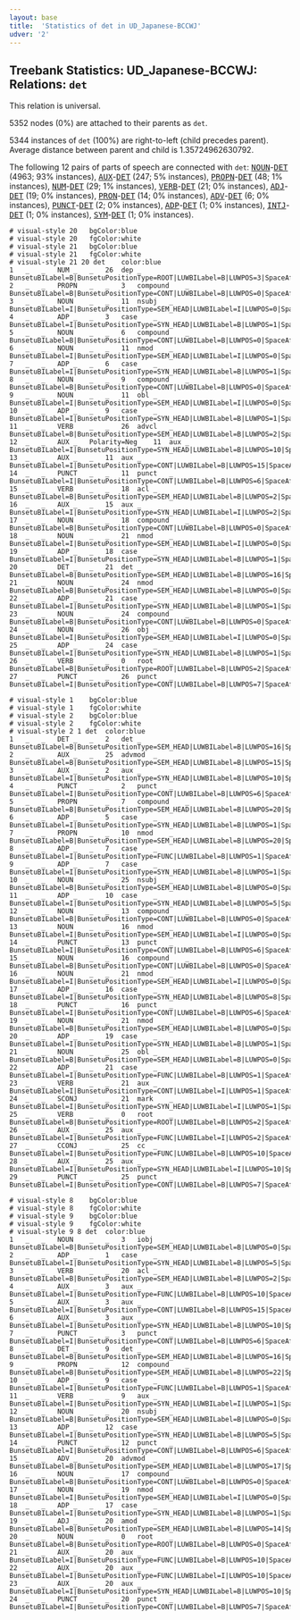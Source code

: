 ```yaml
---
layout: base
title:  'Statistics of det in UD_Japanese-BCCWJ'
udver: '2'
---
```


## Treebank Statistics: UD_Japanese-BCCWJ: Relations: `det`

This relation is universal.

5352 nodes (0%) are attached to their parents as `det`.

5344 instances of `det` (100%) are right-to-left (child precedes parent).
Average distance between parent and child is 1.35724962630792.

The following 12 pairs of parts of speech are connected with `det`: <tt><a href="ja_bccwj-pos-NOUN.html">NOUN</a></tt>-<tt><a href="ja_bccwj-pos-DET.html">DET</a></tt> (4963; 93% instances), <tt><a href="ja_bccwj-pos-AUX.html">AUX</a></tt>-<tt><a href="ja_bccwj-pos-DET.html">DET</a></tt> (247; 5% instances), <tt><a href="ja_bccwj-pos-PROPN.html">PROPN</a></tt>-<tt><a href="ja_bccwj-pos-DET.html">DET</a></tt> (48; 1% instances), <tt><a href="ja_bccwj-pos-NUM.html">NUM</a></tt>-<tt><a href="ja_bccwj-pos-DET.html">DET</a></tt> (29; 1% instances), <tt><a href="ja_bccwj-pos-VERB.html">VERB</a></tt>-<tt><a href="ja_bccwj-pos-DET.html">DET</a></tt> (21; 0% instances), <tt><a href="ja_bccwj-pos-ADJ.html">ADJ</a></tt>-<tt><a href="ja_bccwj-pos-DET.html">DET</a></tt> (19; 0% instances), <tt><a href="ja_bccwj-pos-PRON.html">PRON</a></tt>-<tt><a href="ja_bccwj-pos-DET.html">DET</a></tt> (14; 0% instances), <tt><a href="ja_bccwj-pos-ADV.html">ADV</a></tt>-<tt><a href="ja_bccwj-pos-DET.html">DET</a></tt> (6; 0% instances), <tt><a href="ja_bccwj-pos-PUNCT.html">PUNCT</a></tt>-<tt><a href="ja_bccwj-pos-DET.html">DET</a></tt> (2; 0% instances), <tt><a href="ja_bccwj-pos-ADP.html">ADP</a></tt>-<tt><a href="ja_bccwj-pos-DET.html">DET</a></tt> (1; 0% instances), <tt><a href="ja_bccwj-pos-INTJ.html">INTJ</a></tt>-<tt><a href="ja_bccwj-pos-DET.html">DET</a></tt> (1; 0% instances), <tt><a href="ja_bccwj-pos-SYM.html">SYM</a></tt>-<tt><a href="ja_bccwj-pos-DET.html">DET</a></tt> (1; 0% instances).


~~~ conllu
# visual-style 20	bgColor:blue
# visual-style 20	fgColor:white
# visual-style 21	bgColor:blue
# visual-style 21	fgColor:white
# visual-style 21 20 det	color:blue
1	_	_	NUM	_	_	26	dep	_	BunsetuBILabel=B|BunsetuPositionType=ROOT|LUWBILabel=B|LUWPOS=3|SpaceAfter=Yes
2	_	_	PROPN	_	_	3	compound	_	BunsetuBILabel=B|BunsetuPositionType=CONT|LUWBILabel=B|LUWPOS=0|SpaceAfter=No
3	_	_	NOUN	_	_	11	nsubj	_	BunsetuBILabel=I|BunsetuPositionType=SEM_HEAD|LUWBILabel=I|LUWPOS=0|SpaceAfter=No
4	_	_	ADP	_	_	3	case	_	BunsetuBILabel=I|BunsetuPositionType=SYN_HEAD|LUWBILabel=B|LUWPOS=1|SpaceAfter=No
5	_	_	NOUN	_	_	6	compound	_	BunsetuBILabel=B|BunsetuPositionType=CONT|LUWBILabel=B|LUWPOS=0|SpaceAfter=No
6	_	_	NOUN	_	_	11	nmod	_	BunsetuBILabel=I|BunsetuPositionType=SEM_HEAD|LUWBILabel=I|LUWPOS=0|SpaceAfter=No
7	_	_	ADP	_	_	6	case	_	BunsetuBILabel=I|BunsetuPositionType=SYN_HEAD|LUWBILabel=B|LUWPOS=1|SpaceAfter=No
8	_	_	NOUN	_	_	9	compound	_	BunsetuBILabel=B|BunsetuPositionType=CONT|LUWBILabel=B|LUWPOS=0|SpaceAfter=No
9	_	_	NOUN	_	_	11	obl	_	BunsetuBILabel=I|BunsetuPositionType=SEM_HEAD|LUWBILabel=I|LUWPOS=0|SpaceAfter=No
10	_	_	ADP	_	_	9	case	_	BunsetuBILabel=I|BunsetuPositionType=SYN_HEAD|LUWBILabel=B|LUWPOS=1|SpaceAfter=No
11	_	_	VERB	_	_	26	advcl	_	BunsetuBILabel=B|BunsetuPositionType=SEM_HEAD|LUWBILabel=B|LUWPOS=2|SpaceAfter=No
12	_	_	AUX	_	Polarity=Neg	11	aux	_	BunsetuBILabel=I|BunsetuPositionType=SYN_HEAD|LUWBILabel=B|LUWPOS=10|SpaceAfter=No
13	_	_	AUX	_	_	11	aux	_	BunsetuBILabel=I|BunsetuPositionType=CONT|LUWBILabel=B|LUWPOS=15|SpaceAfter=No
14	_	_	PUNCT	_	_	11	punct	_	BunsetuBILabel=I|BunsetuPositionType=CONT|LUWBILabel=B|LUWPOS=6|SpaceAfter=No
15	_	_	VERB	_	_	18	acl	_	BunsetuBILabel=B|BunsetuPositionType=SEM_HEAD|LUWBILabel=B|LUWPOS=2|SpaceAfter=No
16	_	_	AUX	_	_	15	aux	_	BunsetuBILabel=I|BunsetuPositionType=SYN_HEAD|LUWBILabel=I|LUWPOS=2|SpaceAfter=No
17	_	_	NOUN	_	_	18	compound	_	BunsetuBILabel=B|BunsetuPositionType=CONT|LUWBILabel=B|LUWPOS=0|SpaceAfter=No
18	_	_	NOUN	_	_	21	nmod	_	BunsetuBILabel=I|BunsetuPositionType=SEM_HEAD|LUWBILabel=I|LUWPOS=0|SpaceAfter=No
19	_	_	ADP	_	_	18	case	_	BunsetuBILabel=I|BunsetuPositionType=SYN_HEAD|LUWBILabel=B|LUWPOS=1|SpaceAfter=No
20	_	_	DET	_	_	21	det	_	BunsetuBILabel=B|BunsetuPositionType=SEM_HEAD|LUWBILabel=B|LUWPOS=16|SpaceAfter=No
21	_	_	NOUN	_	_	24	nmod	_	BunsetuBILabel=B|BunsetuPositionType=SEM_HEAD|LUWBILabel=B|LUWPOS=0|SpaceAfter=No
22	_	_	ADP	_	_	21	case	_	BunsetuBILabel=I|BunsetuPositionType=SYN_HEAD|LUWBILabel=B|LUWPOS=1|SpaceAfter=No
23	_	_	NOUN	_	_	24	compound	_	BunsetuBILabel=B|BunsetuPositionType=CONT|LUWBILabel=B|LUWPOS=0|SpaceAfter=No
24	_	_	NOUN	_	_	26	obj	_	BunsetuBILabel=I|BunsetuPositionType=SEM_HEAD|LUWBILabel=I|LUWPOS=0|SpaceAfter=No
25	_	_	ADP	_	_	24	case	_	BunsetuBILabel=I|BunsetuPositionType=SYN_HEAD|LUWBILabel=B|LUWPOS=1|SpaceAfter=No
26	_	_	VERB	_	_	0	root	_	BunsetuBILabel=B|BunsetuPositionType=ROOT|LUWBILabel=B|LUWPOS=2|SpaceAfter=No
27	_	_	PUNCT	_	_	26	punct	_	BunsetuBILabel=I|BunsetuPositionType=CONT|LUWBILabel=B|LUWPOS=7|SpaceAfter=No

~~~


~~~ conllu
# visual-style 1	bgColor:blue
# visual-style 1	fgColor:white
# visual-style 2	bgColor:blue
# visual-style 2	fgColor:white
# visual-style 2 1 det	color:blue
1	_	_	DET	_	_	2	det	_	BunsetuBILabel=B|BunsetuPositionType=SEM_HEAD|LUWBILabel=B|LUWPOS=16|SpaceAfter=No
2	_	_	AUX	_	_	25	advmod	_	BunsetuBILabel=B|BunsetuPositionType=SEM_HEAD|LUWBILabel=B|LUWPOS=15|SpaceAfter=No
3	_	_	AUX	_	_	2	aux	_	BunsetuBILabel=I|BunsetuPositionType=SYN_HEAD|LUWBILabel=B|LUWPOS=10|SpaceAfter=No
4	_	_	PUNCT	_	_	2	punct	_	BunsetuBILabel=I|BunsetuPositionType=CONT|LUWBILabel=B|LUWPOS=6|SpaceAfter=No
5	_	_	PROPN	_	_	7	compound	_	BunsetuBILabel=B|BunsetuPositionType=SEM_HEAD|LUWBILabel=B|LUWPOS=20|SpaceAfter=No
6	_	_	ADP	_	_	5	case	_	BunsetuBILabel=I|BunsetuPositionType=SYN_HEAD|LUWBILabel=B|LUWPOS=1|SpaceAfter=No
7	_	_	PROPN	_	_	10	nmod	_	BunsetuBILabel=B|BunsetuPositionType=SEM_HEAD|LUWBILabel=B|LUWPOS=20|SpaceAfter=No
8	_	_	ADP	_	_	7	case	_	BunsetuBILabel=I|BunsetuPositionType=FUNC|LUWBILabel=B|LUWPOS=1|SpaceAfter=No
9	_	_	ADP	_	_	7	case	_	BunsetuBILabel=I|BunsetuPositionType=SYN_HEAD|LUWBILabel=B|LUWPOS=1|SpaceAfter=No
10	_	_	NOUN	_	_	25	nsubj	_	BunsetuBILabel=B|BunsetuPositionType=SEM_HEAD|LUWBILabel=B|LUWPOS=0|SpaceAfter=No
11	_	_	ADP	_	_	10	case	_	BunsetuBILabel=I|BunsetuPositionType=SYN_HEAD|LUWBILabel=B|LUWPOS=5|SpaceAfter=No
12	_	_	NOUN	_	_	13	compound	_	BunsetuBILabel=B|BunsetuPositionType=CONT|LUWBILabel=B|LUWPOS=0|SpaceAfter=No
13	_	_	NOUN	_	_	16	nmod	_	BunsetuBILabel=I|BunsetuPositionType=SEM_HEAD|LUWBILabel=I|LUWPOS=0|SpaceAfter=No
14	_	_	PUNCT	_	_	13	punct	_	BunsetuBILabel=I|BunsetuPositionType=CONT|LUWBILabel=B|LUWPOS=6|SpaceAfter=No
15	_	_	NOUN	_	_	16	compound	_	BunsetuBILabel=B|BunsetuPositionType=CONT|LUWBILabel=B|LUWPOS=0|SpaceAfter=No
16	_	_	NOUN	_	_	21	nmod	_	BunsetuBILabel=I|BunsetuPositionType=SEM_HEAD|LUWBILabel=I|LUWPOS=0|SpaceAfter=No
17	_	_	ADP	_	_	16	case	_	BunsetuBILabel=I|BunsetuPositionType=SYN_HEAD|LUWBILabel=B|LUWPOS=8|SpaceAfter=No
18	_	_	PUNCT	_	_	16	punct	_	BunsetuBILabel=I|BunsetuPositionType=CONT|LUWBILabel=B|LUWPOS=6|SpaceAfter=No
19	_	_	NOUN	_	_	21	nmod	_	BunsetuBILabel=B|BunsetuPositionType=SEM_HEAD|LUWBILabel=B|LUWPOS=0|SpaceAfter=No
20	_	_	ADP	_	_	19	case	_	BunsetuBILabel=I|BunsetuPositionType=SYN_HEAD|LUWBILabel=B|LUWPOS=1|SpaceAfter=No
21	_	_	NOUN	_	_	25	obl	_	BunsetuBILabel=B|BunsetuPositionType=SEM_HEAD|LUWBILabel=B|LUWPOS=0|SpaceAfter=No
22	_	_	ADP	_	_	21	case	_	BunsetuBILabel=I|BunsetuPositionType=FUNC|LUWBILabel=B|LUWPOS=1|SpaceAfter=No
23	_	_	VERB	_	_	21	aux	_	BunsetuBILabel=I|BunsetuPositionType=CONT|LUWBILabel=I|LUWPOS=1|SpaceAfter=No
24	_	_	SCONJ	_	_	21	mark	_	BunsetuBILabel=I|BunsetuPositionType=SYN_HEAD|LUWBILabel=I|LUWPOS=1|SpaceAfter=No
25	_	_	VERB	_	_	0	root	_	BunsetuBILabel=B|BunsetuPositionType=ROOT|LUWBILabel=B|LUWPOS=2|SpaceAfter=No
26	_	_	AUX	_	_	25	aux	_	BunsetuBILabel=I|BunsetuPositionType=FUNC|LUWBILabel=I|LUWPOS=2|SpaceAfter=No
27	_	_	CCONJ	_	_	25	cc	_	BunsetuBILabel=I|BunsetuPositionType=FUNC|LUWBILabel=B|LUWPOS=10|SpaceAfter=No
28	_	_	AUX	_	_	25	aux	_	BunsetuBILabel=I|BunsetuPositionType=SYN_HEAD|LUWBILabel=I|LUWPOS=10|SpaceAfter=No
29	_	_	PUNCT	_	_	25	punct	_	BunsetuBILabel=I|BunsetuPositionType=CONT|LUWBILabel=B|LUWPOS=7|SpaceAfter=No

~~~


~~~ conllu
# visual-style 8	bgColor:blue
# visual-style 8	fgColor:white
# visual-style 9	bgColor:blue
# visual-style 9	fgColor:white
# visual-style 9 8 det	color:blue
1	_	_	NOUN	_	_	3	iobj	_	BunsetuBILabel=B|BunsetuPositionType=SEM_HEAD|LUWBILabel=B|LUWPOS=0|SpaceAfter=No
2	_	_	ADP	_	_	1	case	_	BunsetuBILabel=I|BunsetuPositionType=SYN_HEAD|LUWBILabel=B|LUWPOS=5|SpaceAfter=No
3	_	_	VERB	_	_	20	acl	_	BunsetuBILabel=B|BunsetuPositionType=SEM_HEAD|LUWBILabel=B|LUWPOS=2|SpaceAfter=No
4	_	_	AUX	_	_	3	aux	_	BunsetuBILabel=I|BunsetuPositionType=FUNC|LUWBILabel=B|LUWPOS=10|SpaceAfter=No
5	_	_	AUX	_	_	3	aux	_	BunsetuBILabel=I|BunsetuPositionType=CONT|LUWBILabel=B|LUWPOS=15|SpaceAfter=No
6	_	_	AUX	_	_	3	aux	_	BunsetuBILabel=I|BunsetuPositionType=SYN_HEAD|LUWBILabel=B|LUWPOS=10|SpaceAfter=No
7	_	_	PUNCT	_	_	3	punct	_	BunsetuBILabel=I|BunsetuPositionType=CONT|LUWBILabel=B|LUWPOS=6|SpaceAfter=No
8	_	_	DET	_	_	9	det	_	BunsetuBILabel=B|BunsetuPositionType=SEM_HEAD|LUWBILabel=B|LUWPOS=16|SpaceAfter=No
9	_	_	PROPN	_	_	12	compound	_	BunsetuBILabel=B|BunsetuPositionType=SEM_HEAD|LUWBILabel=B|LUWPOS=22|SpaceAfter=No
10	_	_	ADP	_	_	9	case	_	BunsetuBILabel=I|BunsetuPositionType=FUNC|LUWBILabel=B|LUWPOS=1|SpaceAfter=No
11	_	_	VERB	_	_	9	aux	_	BunsetuBILabel=I|BunsetuPositionType=SYN_HEAD|LUWBILabel=I|LUWPOS=1|SpaceAfter=No
12	_	_	NOUN	_	_	20	nsubj	_	BunsetuBILabel=B|BunsetuPositionType=SEM_HEAD|LUWBILabel=B|LUWPOS=0|SpaceAfter=No
13	_	_	ADP	_	_	12	case	_	BunsetuBILabel=I|BunsetuPositionType=SYN_HEAD|LUWBILabel=B|LUWPOS=5|SpaceAfter=No
14	_	_	PUNCT	_	_	12	punct	_	BunsetuBILabel=I|BunsetuPositionType=CONT|LUWBILabel=B|LUWPOS=6|SpaceAfter=No
15	_	_	ADV	_	_	20	advmod	_	BunsetuBILabel=B|BunsetuPositionType=SEM_HEAD|LUWBILabel=B|LUWPOS=17|SpaceAfter=No
16	_	_	NOUN	_	_	17	compound	_	BunsetuBILabel=B|BunsetuPositionType=CONT|LUWBILabel=B|LUWPOS=0|SpaceAfter=No
17	_	_	NOUN	_	_	19	nmod	_	BunsetuBILabel=I|BunsetuPositionType=SEM_HEAD|LUWBILabel=I|LUWPOS=0|SpaceAfter=No
18	_	_	ADP	_	_	17	case	_	BunsetuBILabel=I|BunsetuPositionType=SYN_HEAD|LUWBILabel=B|LUWPOS=1|SpaceAfter=No
19	_	_	ADJ	_	_	20	amod	_	BunsetuBILabel=B|BunsetuPositionType=SEM_HEAD|LUWBILabel=B|LUWPOS=14|SpaceAfter=No
20	_	_	NOUN	_	_	0	root	_	BunsetuBILabel=B|BunsetuPositionType=ROOT|LUWBILabel=B|LUWPOS=0|SpaceAfter=No
21	_	_	AUX	_	_	20	aux	_	BunsetuBILabel=I|BunsetuPositionType=FUNC|LUWBILabel=B|LUWPOS=10|SpaceAfter=No
22	_	_	AUX	_	_	20	aux	_	BunsetuBILabel=I|BunsetuPositionType=FUNC|LUWBILabel=I|LUWPOS=10|SpaceAfter=No
23	_	_	AUX	_	_	20	aux	_	BunsetuBILabel=I|BunsetuPositionType=SYN_HEAD|LUWBILabel=B|LUWPOS=10|SpaceAfter=No
24	_	_	PUNCT	_	_	20	punct	_	BunsetuBILabel=I|BunsetuPositionType=CONT|LUWBILabel=B|LUWPOS=7|SpaceAfter=No

~~~


